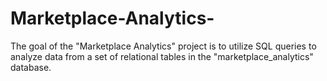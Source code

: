 # Marketplace-Analytics-
The goal of the "Marketplace Analytics" project is to utilize SQL queries to analyze data from a set of relational tables in the "marketplace_analytics" database. 
